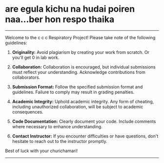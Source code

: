 # are egula kichu na hudai poiren naa...ber hon respo thaika

---



Welcome to the c c c Respiratory Project! Please take note of the following guidelines:

1. **Originality:** Avoid plagiarism by creating your work from scratch. Or you'll get 0 in lab work.

2. **Collaboration:** Collaboration is encouraged, but individual submissions must reflect your understanding. Acknowledge contributions from collaborators.

3. **Submission Format:** Follow the specified submission format and guidelines. Failure to comply may result in grading penalties.

4. **Academic Integrity:** Uphold academic integrity. Any form of cheating, including unauthorized collaboration, will be subject to academic consequences.

5. **Code Documentation:** Clearly document your code. Include comments where necessary to enhance understanding.

6. **Contact Instructor:** If you encounter difficulties or have questions, don't hesitate to reach out to the instructor promptly.

Best of luck with your churichamari!

---
